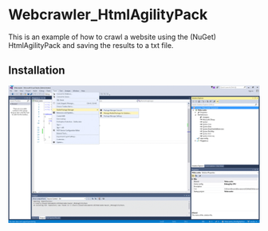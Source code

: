 # Webcrawler_HtmlAgilityPack

This is an example of how to crawl a website using the (NuGet) HtmlAgilityPack and saving the results to a txt file.

## Installation



![installation](/images/installation.gif?raw=true)
